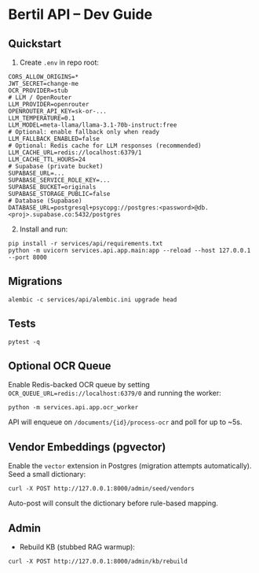 # Bertil API – Dev Guide

## Quickstart

1) Create `.env` in repo root:

```
CORS_ALLOW_ORIGINS=*
JWT_SECRET=change-me
OCR_PROVIDER=stub
# LLM / OpenRouter
LLM_PROVIDER=openrouter
OPENROUTER_API_KEY=sk-or-...
LLM_TEMPERATURE=0.1
LLM_MODEL=meta-llama/llama-3.1-70b-instruct:free
# Optional: enable fallback only when ready
LLM_FALLBACK_ENABLED=false
# Optional: Redis cache for LLM responses (recommended)
LLM_CACHE_URL=redis://localhost:6379/1
LLM_CACHE_TTL_HOURS=24
# Supabase (private bucket)
SUPABASE_URL=...
SUPABASE_SERVICE_ROLE_KEY=...
SUPABASE_BUCKET=originals
SUPABASE_STORAGE_PUBLIC=false
# Database (Supabase)
DATABASE_URL=postgresql+psycopg://postgres:<password>@db.<proj>.supabase.co:5432/postgres
```

2) Install and run:

```
pip install -r services/api/requirements.txt
python -m uvicorn services.api.app.main:app --reload --host 127.0.0.1 --port 8000
```

## Migrations

```
alembic -c services/api/alembic.ini upgrade head
```

## Tests

```
pytest -q
```

## Optional OCR Queue

Enable Redis-backed OCR queue by setting `OCR_QUEUE_URL=redis://localhost:6379/0` and running the worker:

```
python -m services.api.app.ocr_worker
```

API will enqueue on `/documents/{id}/process-ocr` and poll for up to ~5s.

## Vendor Embeddings (pgvector)

Enable the `vector` extension in Postgres (migration attempts automatically). Seed a small dictionary:

```
curl -X POST http://127.0.0.1:8000/admin/seed/vendors
```

Auto-post will consult the dictionary before rule-based mapping.

## Admin

- Rebuild KB (stubbed RAG warmup):

```
curl -X POST http://127.0.0.1:8000/admin/kb/rebuild
```


